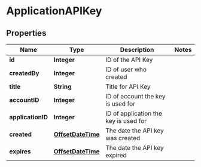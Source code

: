 
# ApplicationAPIKey

## Properties
Name | Type | Description | Notes
------------ | ------------- | ------------- | -------------
**id** | **Integer** | ID of the API Key | 
**createdBy** | **Integer** | ID of user who created | 
**title** | **String** | Title for API Key | 
**accountID** | **Integer** | ID of account the key is used for | 
**applicationID** | **Integer** | ID of application the key is used for | 
**created** | [**OffsetDateTime**](OffsetDateTime.md) | The date the API key was created | 
**expires** | [**OffsetDateTime**](OffsetDateTime.md) | The date the API key expired | 



